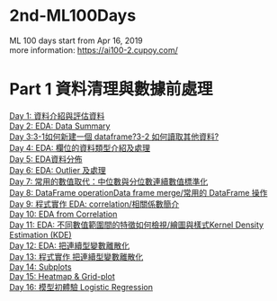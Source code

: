 # 2nd-ML100Days
ML 100 days start from Apr 16, 2019<br>
more information: https://ai100-2.cupoy.com/
# Part 1 資料清理與數據前處理
<a href=https://github.com/jasonliu1990/2nd-ML100Days/blob/master/homework/Day_001_HW.ipynb>Day 1: 資料介紹與評估資料</a></br>
<a href=https://github.com/jasonliu1990/2nd-ML100Days/blob/master/homework/Day_002_HW.ipynb>Day 2: EDA: Data Summary</a></br>
<a href=https://github.com/jasonliu1990/2nd-ML100Days/blob/master/homework/Day_003_HW.ipynb>Day 3:3-1如何新建一個 dataframe?3-2 如何讀取其他資料?</a></br>
<a href=https://github.com/jasonliu1990/2nd-ML100Days/blob/master/homework/Day_004_HW.ipynb>Day 4: EDA: 欄位的資料類型介紹及處理</a></br>
<a href=https://github.com/jasonliu1990/2nd-ML100Days/blob/master/homework/Day_005_HW.ipynb>Day 5: EDA資料分佈</a></br>
<a href=https://github.com/jasonliu1990/2nd-ML100Days/blob/master/homework/Day_006_HW.ipynb>Day 6: EDA: Outlier 及處理</a></br>
<a href=https://github.com/jasonliu1990/2nd-ML100Days/blob/master/homework/Day_007_HW.ipynb>Day 7: 常用的數值取代：中位數與分位數連續數值標準化</a></br>
<a href=https://github.com/jasonliu1990/2nd-ML100Days/blob/master/homework/Day_008_HW.ipynb>Day 8: DataFrame operationData frame merge/常用的 DataFrame 操作</a></br>
<a href=https://github.com/jasonliu1990/2nd-ML100Days/blob/master/homework/Day_009_HW.ipynb>Day 9: 程式實作 EDA: correlation/相關係數簡介</a></br>
<a href=https://github.com/jasonliu1990/2nd-ML100Days/blob/master/homework/Day_010_HW.ipynb>Day 10: EDA from Correlation</a></br>
<a href=https://github.com/jasonliu1990/2nd-ML100Days/blob/master/homework/Day_011_HW.ipynb>Day 11: EDA: 不同數值範圍間的特徵如何檢視/繪圖與樣式Kernel Density Estimation (KDE)</a></br>
<a href=https://github.com/jasonliu1990/2nd-ML100Days/blob/master/homework/Day_012_HW.ipynb>Day 12: EDA: 把連續型變數離散化</a></br>
<a href=https://github.com/jasonliu1990/2nd-ML100Days/blob/master/homework/Day_013_HW.ipynb>Day 13: 程式實作 把連續型變數離散化</a></br>
<a href=https://github.com/jasonliu1990/2nd-ML100Days/blob/master/homework/Day_014_HW.ipynb>Day 14: Subplots</a></br>
<a href=https://github.com/jasonliu1990/2nd-ML100Days/blob/master/homework/Day_015_HW.ipynb>Day 15: Heatmap & Grid-plot</a></br>
<a href=https://github.com/jasonliu1990/2nd-ML100Days/blob/master/homework/Day_016_HW.ipynb>Day 16: 模型初體驗 Logistic Regression</a></br>
